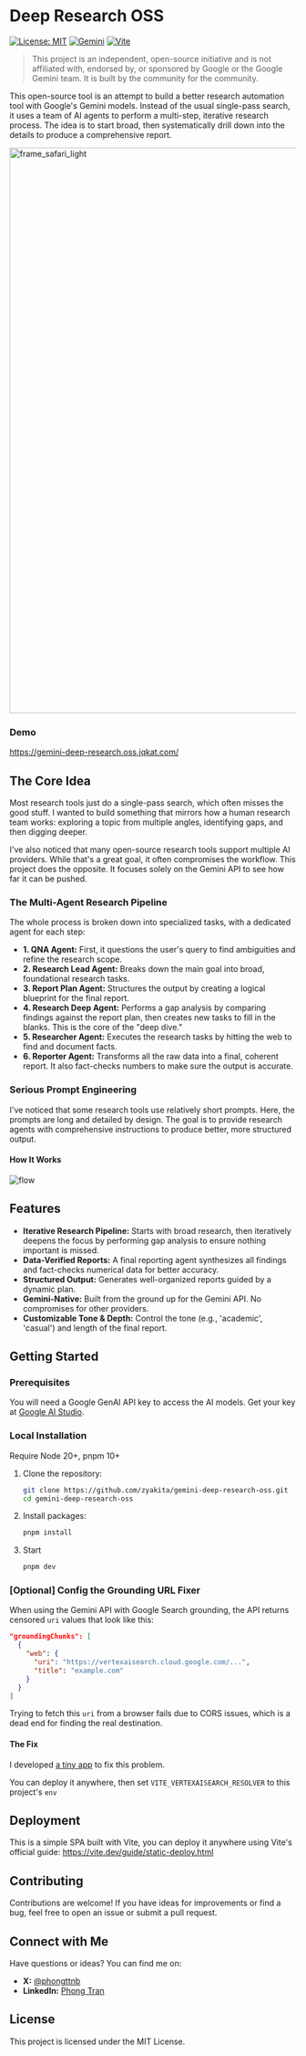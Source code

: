# Deep Research OSS

[![License: MIT](https://img.shields.io/badge/License-MIT-default.svg)](https://opensource.org/licenses/MIT)
[![Gemini](https://img.shields.io/badge/Gemini-8E75B2?style=flat&logo=googlegemini&logoColor=white)](https://ai.google.dev/)
[![Vite](https://img.shields.io/badge/Vite-646CFF?style=flat&logo=Vite&logoColor=white)](https://vite.dev/)

> This project is an independent, open-source initiative and is not affiliated with, endorsed by, or sponsored by Google or the Google Gemini team. It is built by the community for the community.

This open-source tool is an attempt to build a better research automation tool with Google's Gemini models. Instead of the usual single-pass search, it uses a team of AI agents to perform a multi-step, iterative research process. The idea is to start broad, then systematically drill down into the details to produce a comprehensive report.

<img width="1542" height="991" alt="frame_safari_light" src="https://github.com/user-attachments/assets/dc056665-4559-40f5-b4d6-fbf68d9be4da" />

### Demo

https://gemini-deep-research.oss.jqkat.com/

## The Core Idea

Most research tools just do a single-pass search, which often misses the good stuff. I wanted to build something that mirrors how a human research team works: exploring a topic from multiple angles, identifying gaps, and then digging deeper.

I've also noticed that many open-source research tools support multiple AI providers. While that's a great goal, it often compromises the workflow. This project does the opposite. It focuses solely on the Gemini API to see how far it can be pushed.

### The Multi-Agent Research Pipeline

The whole process is broken down into specialized tasks, with a dedicated agent for each step:

- **1. QNA Agent:** First, it questions the user's query to find ambiguities and refine the research scope.
- **2. Research Lead Agent:** Breaks down the main goal into broad, foundational research tasks.
- **3. Report Plan Agent:** Structures the output by creating a logical blueprint for the final report.
- **4. Research Deep Agent:** Performs a gap analysis by comparing findings against the report plan, then creates new tasks to fill in the blanks. This is the core of the "deep dive."
- **5. Researcher Agent:** Executes the research tasks by hitting the web to find and document facts.
- **6. Reporter Agent:** Transforms all the raw data into a final, coherent report. It also fact-checks numbers to make sure the output is accurate.

### Serious Prompt Engineering

I've noticed that some research tools use relatively short prompts. Here, the prompts are long and detailed by design. The goal is to provide research agents with comprehensive instructions to produce better, more structured output.

#### How It Works

<img alt="flow" src="https://github.com/user-attachments/assets/beb16e8b-928c-49ff-b8e9-ce2bf94132b0" />

## Features

- **Iterative Research Pipeline:** Starts with broad research, then iteratively deepens the focus by performing gap analysis to ensure nothing important is missed.
- **Data-Verified Reports:** A final reporting agent synthesizes all findings and fact-checks numerical data for better accuracy.
- **Structured Output:** Generates well-organized reports guided by a dynamic plan.
- **Gemini-Native:** Built from the ground up for the Gemini API. No compromises for other providers.
- **Customizable Tone & Depth:** Control the tone (e.g., 'academic', 'casual') and length of the final report.

## Getting Started

### Prerequisites

You will need a Google GenAI API key to access the AI models. Get your key at [Google AI Studio](https://aistudio.google.com/).

### Local Installation

Require Node 20+, pnpm 10+

1.  Clone the repository:
    ```bash
    git clone https://github.com/zyakita/gemini-deep-research-oss.git
    cd gemini-deep-research-oss
    ```
2.  Install packages:
    ```bash
    pnpm install
    ```
3.  Start
    ```bash
    pnpm dev
    ```

### [Optional] Config the Grounding URL Fixer

When using the Gemini API with Google Search grounding, the API returns censored `uri` values that look like this:

```json
"groundingChunks": [
  {
    "web": {
      "uri": "https://vertexaisearch.cloud.google.com/...",
      "title": "example.com"
    }
  }
]
```

Trying to fetch this `uri` from a browser fails due to CORS issues, which is a dead end for finding the real destination.

#### The Fix

I developed [a tiny app](https://github.com/zyakita/vertexaisearch-uri-resolver) to fix this problem.

You can deploy it anywhere, then set `VITE_VERTEXAISEARCH_RESOLVER` to this project's `env`

## Deployment

This is a simple SPA built with Vite, you can deploy it anywhere using Vite's official guide: https://vite.dev/guide/static-deploy.html

## Contributing

Contributions are welcome! If you have ideas for improvements or find a bug, feel free to open an issue or submit a pull request.

## Connect with Me

Have questions or ideas? You can find me on:

- **X:** [@phongttnb](https://x.com/phongttnb)
- **LinkedIn:** [Phong Tran](https://www.linkedin.com/in/phong-tran-965b66145/)

## License

This project is licensed under the MIT License.
